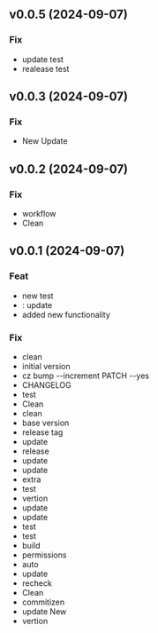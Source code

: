 
## v0.0.5 (2024-09-07)

### Fix

- update test
- realease test


## v0.0.3 (2024-09-07)

### Fix

- New Update

## v0.0.2 (2024-09-07)

### Fix

- workflow
- Clean

## v0.0.1 (2024-09-07)

### Feat

- new test
- : update
- added new  functionality

### Fix

- clean
- initial version
- cz bump --increment PATCH --yes
- CHANGELOG
- test
- Clean
- clean
- base version
- release tag
- update
- release
- update
- update
- extra
- test
- vertion
- update
- update
- test
- test
- build
- permissions
- auto
- update
- recheck
- Clean
- commitizen
- update New
- vertion
